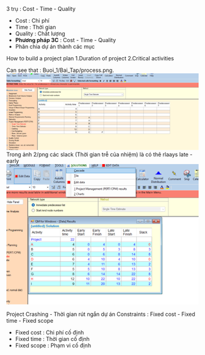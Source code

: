 3 trụ : Cost - Time - Quality
- Cost : Chi phí
- Time : Thời gian
- Quality : Chất lượng
- **Phương pháp 3C** : Cost - Time - Quality
- Phân chia dự án thành các mục 

How to build a project plan
1.Duration of project
2.Critical activities

Can see that : Buoi_1/Bai_Tap/process.png.
![alt text](image-1.png)
Trong ảnh 2/png các slack (Thời gian trễ của nhiệm) là có thê rlaays late - early
![alt text](image.png)

Project Crashing - Thời gian rút ngắn dự án
Constraints : Fixed cost - Fixed time - Fixed scope
- Fixed cost : Chi phí cố định
- Fixed time : Thời gian cố định
- Fixed scope : Phạm vi cố định

